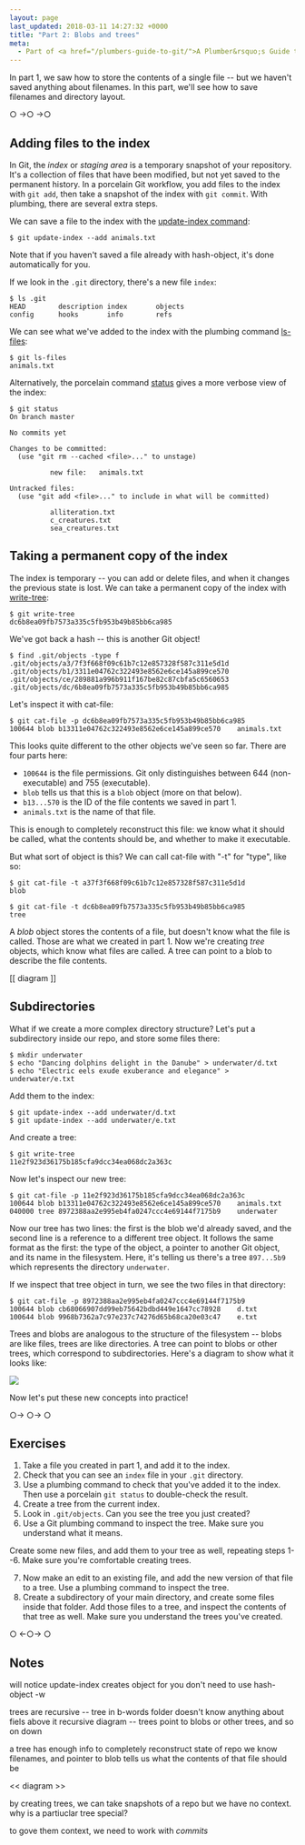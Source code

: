 ```yaml
---
layout: page
last_updated: 2018-03-11 14:27:32 +0000
title: "Part 2: Blobs and trees"
meta:
  - Part of <a href="/plumbers-guide-to-git/">A Plumber&rsquo;s Guide to Git</a>
---
```


In part 1, we saw how to store the contents of a single file -- but we haven't saved anything about filenames.
In this part, we'll see how to save filenames and directory layout.

<div class="post__separator" aria-hidden="true">&#9675; &#8594;&#9675; &#8594;&#9675;</div>

## Adding files to the index

In Git, the *index* or *staging area* is a temporary snapshot of your repository.
It's a collection of files that have been modified, but not yet saved to the permanent history.
In a porcelain Git workflow, you add files to the index with `git add`, then take a snapshot of the index with `git commit`.
With plumbing, there are several extra steps.

We can save a file to the index with the [update-index command][updateidx]:

```console
$ git update-index --add animals.txt
```

Note that if you haven't saved a file already with hash-object, it's done automatically for you.

If we look in the `.git` directory, there's a new file `index`:

```console
$ ls .git
HEAD        description index       objects
config      hooks       info        refs
```

We can see what we've added to the index with the plumbing command [ls-files][git-ls-files]:

```console
$ git ls-files
animals.txt
```

Alternatively, the porcelain command [status][git-status] gives a more verbose view of the index:

```console
$ git status
On branch master

No commits yet

Changes to be committed:
  (use "git rm --cached <file>..." to unstage)

	      new file:   animals.txt

Untracked files:
  (use "git add <file>..." to include in what will be committed)

	      alliteration.txt
	      c_creatures.txt
	      sea_creatures.txt

```

[updateidx]: https://www.git-scm.com/docs/git-update-index
[git-ls-files]: https://www.git-scm.com/docs/git-ls-files
[git-status]: https://www.git-scm.com/docs/git-status

## Taking a permanent copy of the index

The index is temporary -- you can add or delete files, and when it changes the previous state is lost.
We can take a permanent copy of the index with [write-tree][git-write-tree]:

```console
$ git write-tree
dc6b8ea09fb7573a335c5fb953b49b85bb6ca985
```

We've got back a hash -- this is another Git object!

```console
$ find .git/objects -type f
.git/objects/a3/7f3f668f09c61b7c12e857328f587c311e5d1d
.git/objects/b1/3311e04762c322493e8562e6ce145a899ce570
.git/objects/ce/289881a996b911f167be82c87cbfa5c6560653
.git/objects/dc/6b8ea09fb7573a335c5fb953b49b85bb6ca985
```

Let's inspect it with cat-file:

```console
$ git cat-file -p dc6b8ea09fb7573a335c5fb953b49b85bb6ca985
100644 blob b13311e04762c322493e8562e6ce145a899ce570	animals.txt
```

This looks quite different to the other objects we've seen so far.
There are four parts here:

*   `100644` is the file permissions.
    Git only distinguishes between 644 (non-executable) and 755 (executable).
*   `blob` tells us that this is a `blob` object (more on that below).
*   `b13...570` is the ID of the file contents we saved in part 1.
*   `animals.txt` is the name of that file.

This is enough to completely reconstruct this file: we know what it should be called, what the contents should be, and whether to make it executable.

But what sort of object is this?
We can call cat-file with "-t" for "type", like so:

```console
$ git cat-file -t a37f3f668f09c61b7c12e857328f587c311e5d1d
blob

$ git cat-file -t dc6b8ea09fb7573a335c5fb953b49b85bb6ca985
tree
```

A *blob* object stores the contents of a file, but doesn't know what the file is called.
Those are what we created in part 1.
Now we're creating *tree* objects, which know what files are called.
A tree can point to a blob to describe the file contents.

[[ diagram ]]

[git-write-tree]: https://www.git-scm.com/docs/git-write-tree

## Subdirectories

What if we create a more complex directory structure?
Let's put a subdirectory inside our repo, and store some files there:

```console
$ mkdir underwater
$ echo "Dancing dolphins delight in the Danube" > underwater/d.txt
$ echo "Electric eels exude exuberance and elegance" > underwater/e.txt
```

Add them to the index:

```console
$ git update-index --add underwater/d.txt
$ git update-index --add underwater/e.txt
```

And create a tree:

```console
$ git write-tree
11e2f923d36175b185cfa9dcc34ea068dc2a363c
```

Now let's inspect our new tree:

```console
$ git cat-file -p 11e2f923d36175b185cfa9dcc34ea068dc2a363c
100644 blob b13311e04762c322493e8562e6ce145a899ce570	animals.txt
040000 tree 8972388aa2e995eb4fa0247ccc4e69144f7175b9	underwater
```

Now our tree has two lines: the first is the blob we'd already saved, and the second line is a reference to a different tree object.
It follows the same format as the first: the type of the object, a pointer to another Git object, and its name in the filesystem.
Here, it's telling us there's a tree `897...5b9` which represents the directory `underwater`.

If we inspect that tree object in turn, we see the two files in that directory:

```console
$ git cat-file -p 8972388aa2e995eb4fa0247ccc4e69144f7175b9
100644 blob cb68066907dd99eb75642bdbd449e1647cc78928	d.txt
100644 blob 9968b7362a7c97e237c74276d65b68ca20e03c47	e.txt
```

Trees and blobs are analogous to the structure of the filesystem -- blobs are like files, trees are like directories.
A tree can point to blobs or other trees, which correspond to subdirectories.
Here's a diagram to show what it looks like:

![](/plumbers-guide-to-git/blob_tree.png)

Now let's put these new concepts into practice!

<div class="post__separator" aria-hidden="true">&#9675;&#8594; &#9675;&#8594; &#9675;</div>

## Exercises

1.  Take a file you created in part 1, and add it to the index.
2.  Check that you can see an `index` file in your `.git` directory.
3.  Use a plumbing command to check that you've added it to the index.
    Then use a porcelain `git status` to double-check the result.
4.  Create a tree from the current index.
5.  Look in `.git/objects`.
    Can you see the tree you just created?
6.  Use a Git plumbing command to inspect the tree.
    Make sure you understand what it means.

Create some new files, and add them to your tree as well, repeating steps 1--6.
Make sure you're comfortable creating trees.

<ol start="7">
  <li>
    Now make an edit to an existing file, and add the new version of that file to a tree.
    Use a plumbing command to inspect the tree.
  </li>
  <li>
    Create a subdirectory of your main directory, and create some files inside that folder.
    Add those files to a tree, and inspect the contents of that tree as well.
    Make sure you understand the trees you've created.
  </li>
</ol>

<div class="post__separator" aria-hidden="true">&#9675; &#8592;&#9675;&#8594; &#9675;</div>

## Notes

will notice update-index creates object for you
don't need to use hash-object -w

trees are recursive -- tree in b-words folder doesn't know anything about fiels above it
recursive diagram -- trees point to blobs or other trees, and so on down

a tree has enough info to completely reconstruct state of repo
we know filenames, and pointer to blob tells us what the contents of that file should be

<< diagram >>

by creating trees, we can take snapshots of a repo
but we have no context.
why is a partiuclar tree special?

to gove them context, we need to work with *commits*
